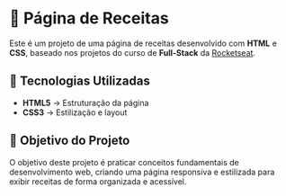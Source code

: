 # 📖 Página de Receitas

Este é um projeto de uma página de receitas desenvolvido com **HTML** e **CSS**, baseado nos projetos do curso de **Full-Stack** da [Rocketseat](https://www.rocketseat.com.br/).

## 🚀 Tecnologias Utilizadas

- **HTML5** → Estruturação da página  
- **CSS3** → Estilização e layout  

## 🎯 Objetivo do Projeto

O objetivo deste projeto é praticar conceitos fundamentais de desenvolvimento web, criando uma página responsiva e estilizada para exibir receitas de forma organizada e acessível.
